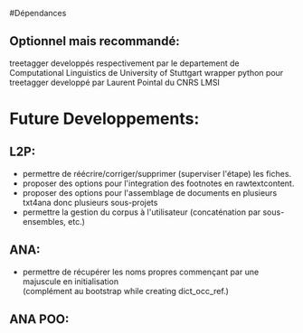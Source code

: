 #Dépendances
## Optionnel mais recommandé:
treetagger developpés respectivement par le departement de Computational Linguistics de University of Stuttgart
wrapper python pour treetagger developpé par Laurent Pointal du CNRS LMSI

# Future Developpements:
## L2P:
-  permettre de réécrire/corriger/supprimer (superviser l'étape) les fiches.
-  proposer des options pour l'integration des footnotes en rawtextcontent.
-  proposer des options pour l'assemblage de documents en plusieurs txt4ana donc plusieurs sous-projets
-  permettre la gestion du corpus à l'utilisateur (concaténation par sous-ensembles, etc.)
## ANA:
-  permettre de récupérer les noms propres commençant par une majuscule en initialisation  
(complément au bootstrap while creating dict_occ_ref.)

## ANA POO:
